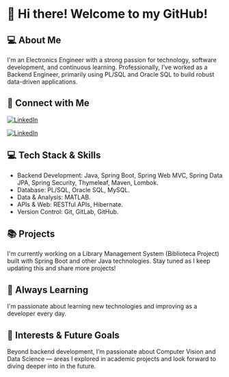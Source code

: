 # 👋 Hi there! Welcome to my GitHub!

## 💻 About Me
I'm an Electronics Engineer with a strong passion for technology, software development, and continuous learning.
Professionally, I’ve worked as a Backend Engineer, primarily using PL/SQL and Oracle SQL to build robust data-driven applications.

## 🔗 Connect with Me
[![LinkedIn](https://img.shields.io/badge/LinkedIn-Profile-blue?style=for-the-badge&logo=linkedin)](https://www.linkedin.com/in/mario-andres-rodriguez-osorio-b3b4a1126/)

[![LinkedIn](https://custom-icon-badges.demolab.com/badge/LinkedIn%20-0A66C2?logo=linkedin-white&logoColor=fff)](https://www.linkedin.com/in/mario-andres-rodriguez-osorio-b3b4a1126/)

## 💻 Tech Stack & Skills
- Backend Development: Java, Spring Boot, Spring Web MVC, Spring Data JPA, Spring Security, Thymeleaf, Maven, Lombok.
- Database: PL/SQL, Oracle SQL, MySQL.
- Data & Analysis: MATLAB.
- APIs & Web: RESTful APIs, Hibernate.
- Version Control: Git, GitLab, GitHub.

## 📚 Projects
I'm currently working on a Library Management System (Biblioteca Project) built with Spring Boot and other Java technologies. Stay tuned as I keep updating this and share more projects!

## 🚀 Always Learning
I'm passionate about learning new technologies and improving as a developer every day.

## 🌱 Interests & Future Goals
Beyond backend development, I’m passionate about Computer Vision and Data Science — areas I explored in academic projects and look forward to diving deeper into in the future.




